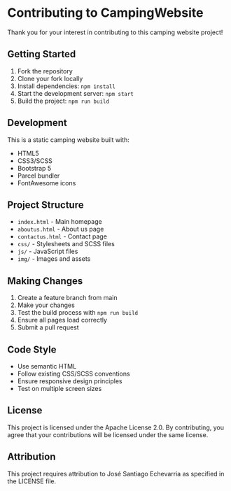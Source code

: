 # Contributing to CampingWebsite

Thank you for your interest in contributing to this camping website project!

## Getting Started

1. Fork the repository
2. Clone your fork locally
3. Install dependencies: `npm install`
4. Start the development server: `npm start`
5. Build the project: `npm run build`

## Development

This is a static camping website built with:
- HTML5
- CSS3/SCSS
- Bootstrap 5
- Parcel bundler
- FontAwesome icons

## Project Structure

- `index.html` - Main homepage
- `aboutus.html` - About us page
- `contactus.html` - Contact page
- `css/` - Stylesheets and SCSS files
- `js/` - JavaScript files
- `img/` - Images and assets

## Making Changes

1. Create a feature branch from main
2. Make your changes
3. Test the build process with `npm run build`
4. Ensure all pages load correctly
5. Submit a pull request

## Code Style

- Use semantic HTML
- Follow existing CSS/SCSS conventions
- Ensure responsive design principles
- Test on multiple screen sizes

## License

This project is licensed under the Apache License 2.0. By contributing, you agree that your contributions will be licensed under the same license.

## Attribution

This project requires attribution to José Santiago Echevarria as specified in the LICENSE file.